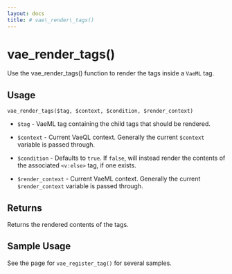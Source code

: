 ```yaml
---
layout: docs
title: # vae\_render\_tags()
---
```


# vae\_render\_tags()

Use the vae\_render\_tags() function to render the tags inside a `VaeML`
tag.

## Usage

`vae_render_tags($tag, $context, $condition, $render_context)`

-   `$tag` - VaeML tag containing the child tags that should
    be rendered.

-   `$context` - Current VaeQL context. Generally the current `$context`
    variable is passed through.

-   `$condition` - Defaults to `true`. If `false`, will instead render
    the contents of the associated `<v:else>` tag, if one exists.

-   `$render_context` - Current VaeML context. Generally the current
    `$render_context` variable is passed through.

## Returns

Returns the rendered contents of the tags.

## Sample Usage

See the page for `vae_register_tag()` for several samples.
